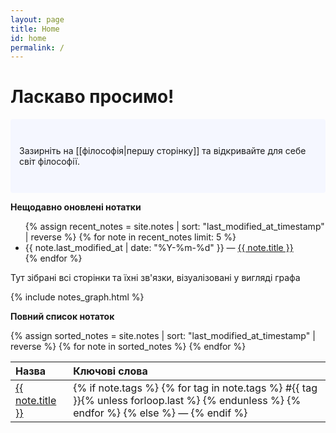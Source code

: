 ```yaml
---
layout: page
title: Home
id: home
permalink: /
---
```


# Ласкаво просимо!

<p style="padding: 3em 1em; background: #f5f7ff; border-radius: 4px;">
  Зазирніть на [[філософія|першу сторінку]] та відкривайте для себе світ філософії.
</p>

<strong>Нещодавно оновлені нотатки</strong>

<ul>
  {% assign recent_notes = site.notes | sort: "last_modified_at_timestamp" | reverse %}
  {% for note in recent_notes limit: 5 %}
    <li>
      {{ note.last_modified_at | date: "%Y-%m-%d" }} — <a class="internal-link" href="{{ site.baseurl }}{{ note.url }}">{{ note.title }}</a>
    </li>
  {% endfor %}
</ul>

<style>
  .wrapper {
    max-width: 46em;
  }
</style>

<p>Тут зібрані всі сторінки та їхні зв'язки, візуалізовані у вигляді графа</p>

{% include notes_graph.html %}

<strong>Повний список нотаток</strong>

<table style="text-align: left;">
  <thead>
    <tr>
      <th>Назва</th>
      <th>Ключові слова</th>
    </tr>
  </thead>
  <tbody>
    {% assign sorted_notes = site.notes | sort: "last_modified_at_timestamp" | reverse %}
    {% for note in sorted_notes %}
      <tr>
        <td>
          <a class="internal-link" href="{{ site.baseurl }}{{ note.url }}">{{ note.title }}</a>
        </td>
        <td>
          {% if note.tags %}
            {% for tag in note.tags %}
              #{{ tag }}{% unless forloop.last %} {% endunless %}
            {% endfor %}
          {% else %}
            —
          {% endif %}
        </td>
      </tr>
    {% endfor %}
  </tbody>
</table>

